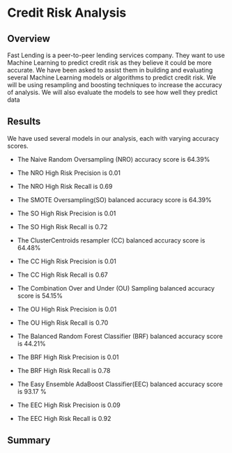 # Credit Risk Analysis
## Overview
Fast Lending is a peer-to-peer lending services company. 
They want to use Machine Learning to predict credit risk as they believe it could be more accurate. We have been asked to assist them in building and evaluating several Machine Learning models or algorithms to predict credit risk. We will be using resampling and boosting techniques to increase the accuracy of analysis. We will also evaluate the models to see how well they predict data

## Results 

We have used several models in our analysis, each with varying accuracy scores.

* The Naive Random Oversampling (NRO) accuracy score is 64.39%
* The NRO High Risk Precision is 0.01
* The NRO High Risk Recall is 0.69


* The SMOTE Oversampling(SO) balanced accuracy score is 64.39% 
* The SO High Risk Precision is 0.01
* The SO High Risk Recall is 0.72


* The ClusterCentroids resampler (CC) balanced accuracy score is 64.48% 
* The CC High Risk Precision is 0.01
* The CC High Risk Recall is 0.67


* The Combination Over and Under (OU) Sampling balanced accuracy score is 54.15% 
* The OU High Risk Precision is 0.01
* The OU High Risk Recall is 0.70


* The Balanced Random Forest Classifier (BRF) balanced accuracy score is 44.21% 
* The BRF High Risk Precision is 0.01
* The BRF High Risk Recall is 0.78


* The Easy Ensemble AdaBoost Classifier(EEC) balanced accuracy score is 93.17 %
* The EEC High Risk Precision is 0.09
* The EEC High Risk Recall is 0.92



## Summary
